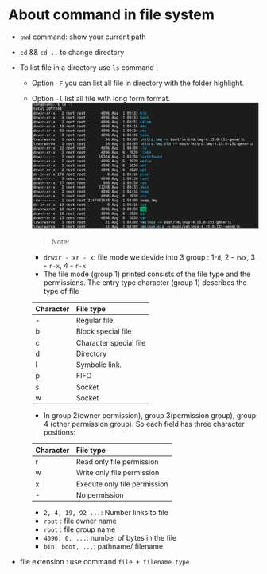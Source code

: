 # About command in file system

- `pwd` command: show your current path

- `cd` && `cd ..` to change directory

- To list file in a directory use `ls` command :

  - Option `-F` you can list all file in directory with the folder highlight.

  - Option `-l` list all file with long form format.
   ![list](./images/lsl.png)
    > Note:
    - `drwxr - xr - x`: file mode we devide into 3 group : 1-`d`, 2 - `rwx`, 3 - `r-x`, 4 - `r-x`
    - The file mode (group 1) printed consists of the file type and the permissions. The entry type character (group 1) describes the type of file

    | Character        |     File type             |
    |------------------|---------------------------|
    |     -            |    Regular file           |
    |     b            |   Block special file      |
    |     c            | Character special file    |
    |     d            |   Directory               |
    |     l            |   Symbolic link.          |
    |     p            |   FIFO                    |
    |     s            |    Socket                 |
    |     w            |    Socket                 |

    - In group 2(owner permission), group 3(permission group), group 4 (other permission group). So each field has three character positions:

    | Character        |     File type              |
    |------------------|----------------------------|
    |     r            |  Read only file permission |
    |     w            | Write only file permission |
    |     x            |Execute only file permission|
    |     -            |    No permission           |

    - `2, 4, 19, 92 ...`: Number links to file
    - `root` : file owner name
    - `root` : file group name
    - `4096, 0, ...`: number of bytes in the file
    - `bin, boot, ...`: pathname/ filename.

- file extension : use command `file + filename.type`
